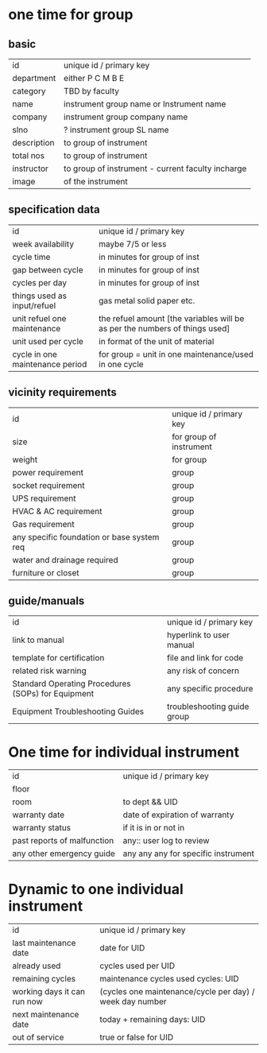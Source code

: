 # **one time for group**

## basic
| | |
|--|--|
| id | unique id / primary key |
| department| either P C M B E |
| category| TBD by faculty |
| name| instrument group name or Instrument name |
| company | instrument group company name |
| slno| ? instrument group SL name |
| description | to group of instrument |
| total nos | to group of instrument |
| instructor| to group of instrument - current faculty incharge |
| image | of the instrument |

## specification data
| | |
|--|--|
| id | unique id / primary key |
| week availability | maybe 7/5 or less |
| cycle time| in minutes for group of inst |
| gap between cycle | in minutes for group of inst |
| cycles per day| in minutes for group of inst |
| things used as input/refuel | gas metal solid paper etc. |
| unit refuel one maintenance | the refuel amount [the variables will be as per the numbers of things used] |
| unit used per cycle | in format of the unit of material |
| cycle in one maintenance period | for group = unit in one maintenance/used in one cycle |

## vicinity requirements
| | |
|--|--|
| id | unique id / primary key |
| size| for group of instrument |
| weight| for group |
| power requirement | group |
| socket requirement| group |
| UPS requirement | group |
| HVAC & AC requirement | group |
| Gas requirement | group |
| any specific foundation or base system req | group |
| water and drainage required | group |
| furniture or closet | group |

## guide/manuals
| | |
|--|--|
| id | unique id / primary key |
| link to manual| hyperlink to user manual |
| template for certification | file and link for code |
| related risk warning | any risk of concern |
| Standard Operating Procedures (SOPs) for Equipment | any specific procedure |
| Equipment Troubleshooting Guides | troubleshooting guide group |

# **One time for individual instrument**
| | |
|--|--|
| id | unique id / primary key |
| floor||
| room | to dept && UID |
| warranty date| date of expiration of warranty |
| warranty status| if it is in or not in |
| past reports of malfunction| any:: user log to review |
| any other emergency guide| any any any for specific instrument |


# **Dynamic to one individual instrument**

| | |
|--|--|
| id | unique id / primary key |
| last maintenance date | date for UID |
| already used| cycles used per UID |
| remaining cycles| maintenance cycles used cycles: UID |
| working days it can run now | (cycles one maintenance/cycle per day) / week day number |
| next maintenance date | today + remaining days: UID |
| out of service| true or false for UID |
